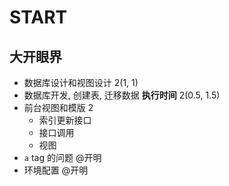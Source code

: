 # START

## 大开眼界
* 数据库设计和视图设计 2(1, 1)
* 数据库开发, 创建表, 迁移数据 **执行时间** 2(0.5, 1.5)
* 前台视图和模版 2 
    * 索引更新接口
    * 接口调用
    * 视图 
* `a` tag 的问题 @开明
* 环境配置 @开明
